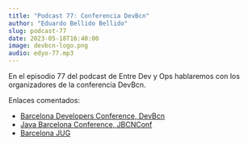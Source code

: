 ```yaml
---
title: "Podcast 77: Conferencia DevBcn"
author: "Eduardo Bellido Bellido"
slug: podcast-77
date: 2023-05-18T16:40:00
image: devbcn-logo.png
audio: edyo-77.mp3
---
```


En el episodio 77 del podcast de Entre Dev y Ops hablaremos con los organizadores de la conferencia
DevBcn.

<!--more-->

Enlaces comentados:

- [Barcelona Developers Conference, DevBcn](https://www.devbcn.com/)
- [Java Barcelona Conference, JBCNConf](https://www.jbcnconf.com)
- [Barcelona JUG](https://www.meetup.com/es-ES/BarcelonaJUG/)
